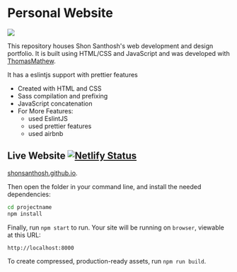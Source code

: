 
# Personal Website

<img src="https://user-images.githubusercontent.com/84258378/141392003-b35e384c-1d3e-467b-aed2-09b6b214126a.gif">

This repository houses Shon Santhosh's web development and design portfolio. It is built using HTML/CSS and JavaScript and was developed with  [ThomasMathew](https://github.com/hexwarrior-pixel).

It has a eslintjs support with prettier features

- Created with HTML and CSS
- Sass compilation and prefixing
- JavaScript concatenation
- For More Features:
  - used EslintJS
  - used prettier features
  - used airbnb 

## Live Website [![Netlify Status](https://api.netlify.com/api/v1/badges/a47598b9-6c2e-40a1-b646-a5f3334db8d7/deploy-status)](https://app.netlify.com/sites/itsmeshon/deploys)

<a href="https://shonsanthosh.github.io">shonsanthosh.github.io</a>.

Then open the folder in your command line, and install the needed dependencies:

```bash
cd projectname
npm install
```

Finally, run `npm start` to run. Your site will be running on `browser`, viewable at this URL:

```
http://localhost:8000
```

To create compressed, production-ready assets, run `npm run build`.
  
